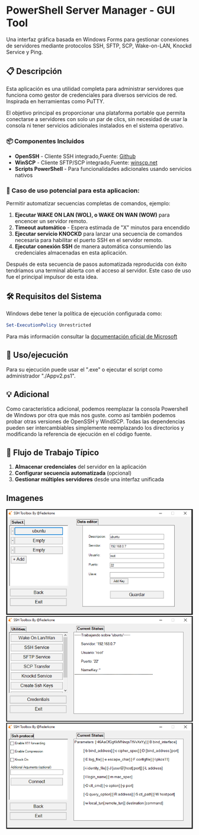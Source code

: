 # PowerShell Server Manager - GUI Tool

Una interfaz gráfica basada en Windows Forms para gestionar conexiones de servidores mediante protocolos SSH, SFTP, SCP, Wake-on-LAN, Knockd Service y Ping.

## 📋 Descripción

Esta aplicación es una utilidad completa para administrar servidores que funciona como gestor de credenciales para diversos servicios de red. Inspirada en herramientas como PuTTY. 

El objetivo principal es proporcionar una plataforma portable que permita conectarse a servidores con solo un par de clics, sin necesidad de usar la consola ni tener servicios adicionales instalados en el sistema operativo.

### 📦 Componentes Incluidos

- **OpenSSH** - Cliente SSH integrado,Fuente: [Github](https://github.com/PowerShell/Win32-OpenSSH/releases/tag/V8.6.0.0p1-Beta)
- **WinSCP** - Cliente SFTP/SCP integrado,Fuente: [winscp.net](https://winscp.net/download/WinSCP-6.5.1-Portable.zip)
- **Scripts PowerShell** - Para funcionalidades adicionales usando servicios nativos


### 🎯 Caso de uso potencial para esta aplicacion:

Permitir automatizar secuencias completas de comandos, ejemplo:

1. **Ejecutar WAKE ON LAN (WOL), o WAKE ON WAN (WOW)** para encencer un servidor remoto.
2. **Timeout automático** - Espera estimada de "X" minutos para encendido
3. **Ejecutar servicio KNOCKD** para lanzar una secuencia de comandos necesaria para habilitar el puerto SSH en el servidor remoto. 
4. **Ejecutar conexión SSH** de manera automática consumiendo las credenciales almacenadas en esta aplicación.

Después de esta secuencia de pasos automatizada reproducida con éxito tendriamos una terminal abierta con el acceso al servidor.
Este caso de uso fue el principal impulsor de esta idea.

## 🛠️ Requisitos del Sistema

Windows debe tener la política de ejecución configurada como:
```powershell
Set-ExecutionPolicy Unrestricted
```

Para más información consultar la [documentación oficial de Microsoft](https://learn.microsoft.com/en-us/powershell/module/microsoft.powershell.security/set-executionpolicy?view=powershell-7.5)

## 🚀 Uso/ejecución

Para su ejecución puede usar el ".exe" o ejecutar el script como administrador "./Appv2.ps1".

## 💡 Adicional
Como característica adicional, podemos reemplazar la consola Powershell de Windows por otra que más nos guste.
como así también podemos probar otras versiones de OpenSSH y WindSCP. 
Todas las dependencias pueden ser intercambiables simplemente reemplazando los directorios y modificando la referencia de ejecución en el código fuente.

## 🔄 Flujo de Trabajo Típico

1. **Almacenar credenciales** del servidor en la aplicación
2. **Configurar secuencia automatizada** (opcional)
3. **Gestionar múltiples servidores** desde una interfaz unificada

## Imagenes

![Captura de pantalla](./images/image.png)
![Captura de pantalla](./images/image4.png)
![Captura de pantalla](./images/image3.png)